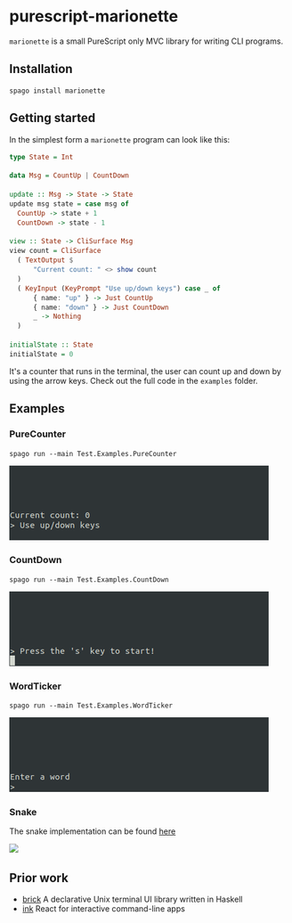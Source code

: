 # purescript-marionette

`marionette` is a small PureScript only MVC library for writing CLI programs. 

## Installation

```
spago install marionette
```

## Getting started

In the simplest form a `marionette` program can look like this:

```hs
type State = Int

data Msg = CountUp | CountDown

update :: Msg -> State -> State
update msg state = case msg of
  CountUp -> state + 1
  CountDown -> state - 1

view :: State -> CliSurface Msg
view count = CliSurface
  ( TextOutput $
      "Current count: " <> show count
  )
  ( KeyInput (KeyPrompt "Use up/down keys") case _ of
      { name: "up" } -> Just CountUp
      { name: "down" } -> Just CountDown
      _ -> Nothing
  )

initialState :: State
initialState = 0
```

It's a counter that runs in the terminal, the user can count up and down by using the arrow keys. Check out the full code in the `examples` folder.



## Examples

### PureCounter

```
spago run --main Test.Examples.PureCounter
```

<img src="assets/PureCounter.gif"/>

### CountDown

```
spago run --main Test.Examples.CountDown
```

<img src="assets/CountDown.gif"/>

### WordTicker

```
spago run --main Test.Examples.WordTicker
```

<img src="assets/WordTicker.gif"/>


### Snake

The snake implementation can be found [here](https://github.com/thought2/purescript-marionette.snake-demo)

<img src="https://raw.githubusercontent.com/thought2/purescript-marionette.snake-demo/main/assets/demo.gif"/>

## Prior work

- [brick](https://hackage.haskell.org/package/brick)
  A declarative Unix terminal UI library written in Haskell
- [ink](https://github.com/vadimdemedes/ink)
  React for interactive command-line apps
  
